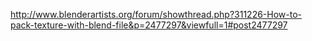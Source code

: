 <http://www.blenderartists.org/forum/showthread.php?311226-How-to-pack-texture-with-blend-file&p=2477297&viewfull=1#post2477297>